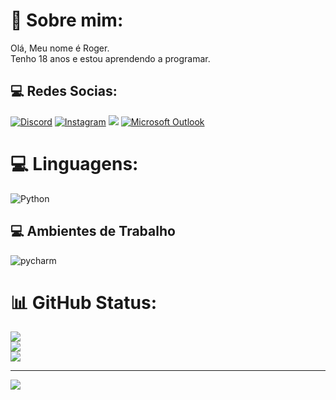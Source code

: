 # 👾 Sobre mim:
Olá, Meu nome é Roger.<br>Tenho 18 anos e estou aprendendo a programar.


## 💻 Redes Socias:
[![Discord](https://img.shields.io/badge/Discord-5865F2.svg?style=for-the-badge&logo=Discord&logoColor=white)](https://discord.gg/491043552147537921) [![Instagram](https://img.shields.io/badge/Instagram-E4405F.svg?style=for-the-badge&logo=Instagram&logoColor=white)](https://instagram.com/roger_llc) <a href="https://www.linkedin.com/in/roger-leite-7bb73a2aa/" target="_blank"><img src="https://img.shields.io/badge/LinkedIn-0077B5?style=for-the-badge&logo=linkedin&logoColor=white" target="_blank"/></a> [![Microsoft Outlook](https://img.shields.io/badge/Microsoft%20Outlook-000000.svg?style=for-the-badge&logo=Microsoft-Outlook&logoColor=white)](rogercosta.rn@hotmail.com)
# 💻 Linguagens:
![Python](https://img.shields.io/badge/python-3670A0?style=for-the-badge&logo=python&logoColor=ffdd54)

## 💻 Ambientes de Trabalho
<div style="display: inline-block">
  <img align="center" alt="pycharm" src="https://img.shields.io/badge/PyCharm-000000.svg?&style=for-the-badge&logo=PyCharm&logoColor=white"/>
</div><br/>

# 📊 GitHub Status:
![](https://github-readme-stats.vercel.app/api?username=Backznn&theme=chartreuse-dark&hide_border=false&include_all_commits=false&count_private=false)<br/>
![](https://github-readme-streak-stats.herokuapp.com/?user=Backznn&theme=chartreuse-dark&hide_border=false)<br/>
![](https://github-readme-stats.vercel.app/api/top-langs/?username=Backznn&theme=chartreuse-dark&hide_border=false&include_all_commits=false&count_private=false&layout=compact)

---
[![](https://visitcount.itsvg.in/api?id=Backznn&icon=0&color=0)](https://visitcount.itsvg.in)

          
